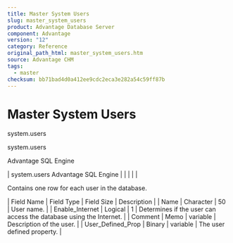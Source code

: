 ```yaml
---
title: Master System Users
slug: master_system_users
product: Advantage Database Server
component: Advantage
version: "12"
category: Reference
original_path_html: master_system_users.htm
source: Advantage CHM
tags:
  - master
checksum: bb71bad4d0a412ee9cdc2eca3e282a54c59ff87b
---
```


# Master System Users

system.users

system.users

Advantage SQL Engine

| system.users  Advantage SQL Engine |  |  |  |  |

Contains one row for each user in the database.

| Field Name | Field Type | Field Size | Description |
| Name | Character | 50 | User name. |
| Enable\_Internet | Logical | 1 | Determines if the user can access the database using the Internet. |
| Comment | Memo | variable | Description of the user. |
| User\_Defined\_Prop | Binary | variable | The user defined property. |
